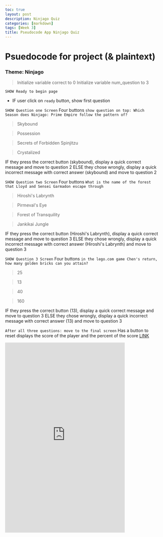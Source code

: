 ```yaml
---
toc: true
layout: post
description: Ninjago Quiz
categories: [markdown]
tags: [Week 3]
title: Pseudocode App Ninjago Quiz
---
```



# Psuedocode for project (& plaintext)

### Theme: Ninjago
> Initialize variable correct to 0
> Initialize variable num_question to 3

```SHOW Ready to begin page```
- IF user click on `ready` button, show first question

```SHOW Question one Screen```
Four buttons
`show question on top: Which Season does Ninjago: Prime Empire follow the pattern of?`
> Skybound

> Possession

> Secrets of Forbidden Spinjitzu

> Crystalized

IF they press the correct button (skybound), display a quick correct message and move to question 2
ELSE they chose wrongly, display a quick incorrect message with correct answer (skybound) and move to question 2

```SHOW Question two Screen```
Four buttons
`What is the name of the forest that Lloyd and Sensei Garmadon escape through`
> Hiroshi's Labrynth

> Pirmeval's Eye

> Forest of Transquility

> Jankikai Jungle

IF they press the correct button (Hiroshi's Labrynth), display a quick correct message and move to question 3
ELSE they chose wrongly, display a quick incorrect message with correct answer (Hiroshi's Labrynth) and move to question 3

```SHOW Question 3 Screen```
Four buttons
`in the lego.com game Chen's return, how many golden bricks can you attain?`
> 25

> 13

> 40

> 160

IF they press the correct button (13), display a quick correct message and move to question 3
ELSE they chose wrongly, display a quick incorrect message with correct answer (13) and move to question 3


```After all three questions: move to the final screen```
Has a button to reset
displays the score of the player and the percent of the score
[LINK](https://studio.code.org/projects/applab/LlWakhL2P7f-jI2JflQa_4TlxHW4L8whSy2gI4xX19g)

<iframe width="392" height="620" style="border: 0px;" src="https://studio.code.org/projects/applab/LlWakhL2P7f-jI2JflQa_4TlxHW4L8whSy2gI4xX19g"></iframe>
